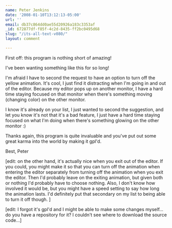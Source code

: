 ```yaml
---
name: Peter Jenkins
date: '2008-01-10T13:12:13-05:00'
url: ''
email: db37c864dd0ae55d20926a183c3353af
_id: 672877df-f85f-4c2d-8435-ff2bc0495d68
slug: "/its-all-text-v080/"
layout: comment

---
```


First off: this program is nothing short of amazing!

I've been wanting something like this for so long!

I'm afraid I have to second the request to have an option to turn off the yellow animation. It's cool, I just find it distracting when I'm going in and out of the editor. Because my editor pops up on another monitor, I have a hard time staying focused on that monitor when there's something moving (changing color) on the other monitor. 

I know it's already on your list, I just wanted to second the suggestion, and let you know it's not that it's a bad feature, I just have a hard time staying focused on what I'm doing when there's something glowing on the other monitor :)

Thanks again, this program is quite invaluable and you've put out some great karma into the world by making it gpl'd.

Best,
Peter

[edit: on the other hand, it's actually nice when you exit out of the editor. If you could, you might make it so that you can turn off the animation when entering the editor separately from turning off the animation when you exit the editor. Then I'd probably leave on the exiting animation, but given both or nothing I'd probably have to choose nothing. Also, I don't know how involved it would be, but you might have a speed setting to say how long the animation lasts. I'd definitely put that secondary on my list to being able to turn it off though. ]

[edit: I forgot it's gpl'd and I might be able to make some changes myself... do you have a repository for it? I couldn't see where to download the source code...]
